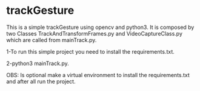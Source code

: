# trackGesture
This is a simple trackGesture using opencv and python3.
It is composed by two Classes TrackAndTransformFrames.py	and VideoCaptureClass.py which are called from mainTrack.py.

1-To run this simple project you need to install the requirements.txt.

2-python3 mainTrack.py.


OBS: Is optional make a virtual environment to install the requirements.txt and after all run the project.
